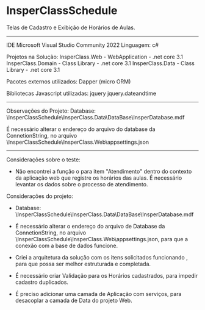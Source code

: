 # InsperClassSchedule

Telas de Cadastro e Exibição de Horários de Aulas.
_________________________________________________________________________

IDE Microsoft Visual Studio Community 2022
Linguagem: c#

Projetos na Solução:
InsperClass.Web - WebApplication - .net core 3.1
InsperClass.Domain - Class Library - .net core 3.1
InsperClass.Data - Class Library - .net core 3.1

Pacotes externos utilizados:
Dapper (micro ORM)

Bibliotecas Javascript utilizadas:
jquery
jquery.dateandtime

_________________________________________________________________________

Observações do Projeto:
Database: \InsperClassSchedule\InsperClass.Data\DataBase\InsperDatabase.mdf

É necessário alterar o endereço do arquivo do database da ConnetionString, no arquivo 
\InsperClassSchedule\InsperClass.Web\appsettings.json
_________________________________________________________________________

Considerações sobre o teste:
- Não encontrei a função o para item "Atendimento" dentro do contexto da aplicação web que registre os horários das aulas.
É necessário levantar os dados sobre o processo de atendimento.

Considerações do projeto:
- Database: \InsperClassSchedule\InsperClass.Data\DataBase\InsperDatabase.mdf
- É necessário alterar o endereço do arquivo de Database da ConnetionString, no arquivo 
\InsperClassSchedule\InsperClass.Web\appsettings.json,
para que a conexão com a base de dados funcione.

- Criei a arquitetura da solução com os itens solicitados funcionando , para que possa ser melhor estruturada e completada.
- É necessário criar Validação para os Horários cadastrados, para impedir cadastro duplicados.
- É preciso adicionar uma camada de Aplicação com serviços, para desacoplar a camada de Data do projeto Web.

